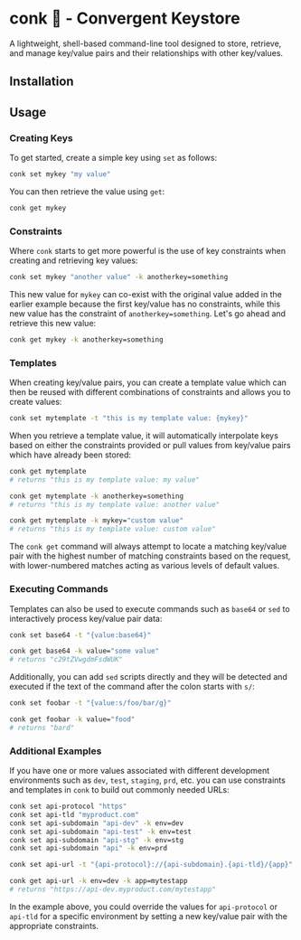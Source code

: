 # conk 🐚 - Convergent Keystore

A lightweight, shell-based command-line tool designed to store, retrieve, and manage key/value pairs and their relationships with other key/values.

## Installation

## Usage

### Creating Keys

To get started, create a simple key using `set` as follows:

```bash
conk set mykey "my value"
```

You can then retrieve the value using `get`:

```bash
conk get mykey
```

### Constraints

Where `conk` starts to get more powerful is the use of key constraints when creating and retrieving key values:

```bash
conk set mykey "another value" -k anotherkey=something
```

This new value for `mykey` can co-exist with the original value added in the earlier example because the first key/value has no constraints, while this new value has the constraint of `anotherkey=something`. Let's go ahead and retrieve this new value:

```bash
conk get mykey -k anotherkey=something
```

### Templates

When creating key/value pairs, you can create a template value which can then be reused with different combinations of constraints and allows you to create values:

```bash
conk set mytemplate -t "this is my template value: {mykey}"
```

When you retrieve a template value, it will automatically interpolate keys based on either the constraints provided or pull values from key/value pairs which have already been stored:

```bash
conk get mytemplate
# returns "this is my template value: my value"

conk get mytemplate -k anotherkey=something
# returns "this is my template value: another value"

conk get mytemplate -k mykey="custom value"
# returns "this is my template value: custom value"
```

The `conk get` command will always attempt to locate a matching key/value pair with the highest number of matching constraints based on the request, with lower-numbered matches acting as various levels of default values.

### Executing Commands

Templates can also be used to execute commands such as `base64` or `sed` to interactively process key/value pair data:

```bash
conk set base64 -t "{value:base64}"

conk get base64 -k value="some value"
# returns "c29tZVwgdmFsdWUK"
```

Additionally, you can add `sed` scripts directly and they will be detected and executed if the text of the command after the colon starts with `s/`:

```bash
conk set foobar -t "{value:s/foo/bar/g}"

conk get foobar -k value="food"
# returns "bard"
```

### Additional Examples

If you have one or more values associated with different development environments such as `dev`, `test`, `staging`, `prd`, etc. you can use constraints and templates in `conk` to build out commonly needed URLs:

```bash
conk set api-protocol "https"
conk set api-tld "myproduct.com"
conk set api-subdomain "api-dev" -k env=dev
conk set api-subdomain "api-test" -k env=test
conk set api-subdomain "api-stg" -k env=stg
conk set api-subdomain "api" -k env=prd

conk set api-url -t "{api-protocol}://{api-subdomain}.{api-tld}/{app}"

conk get api-url -k env=dev -k app=mytestapp
# returns "https://api-dev.myproduct.com/mytestapp"
```

In the example above, you could override the values for `api-protocol` or `api-tld` for a specific environment by setting a new key/value pair with the appropriate constraints.